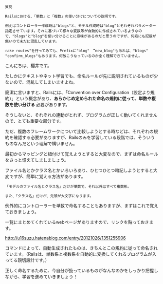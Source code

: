 `質問`

```
Railsにおける、「単数」と「複数」の使い分けについての説明です。

例えばコントローラー作成時は"blogs"と、モデル作成時は"blog”とそれぞれパラメーター指定させています。それに基づいて様々な変数等が自動的に作成されているようなので、"blogs"と"blog"を使い分けることに意味があるのだと思うのですが、何処にも記載が無いので未だに混乱しています。

rake routes"を行ってみても、Prefixに"blog"　”new_blog"もあれば、"blogs" "confirm_blogs"もあります。何故こうなっているのか全く理解できていません。
```


こんにちは、櫻井です。

たしかにテキストやネット学習でも、命名ルールが先に説明されているものが少ないので、混乱してしまいますよね。

簡潔に言いますと、Railsには、「Convention over Configuration（設定より規約）」という概念があり、**あらかじめ定められた命名の規約に従って、単数や複数を使い分ける** 必要があります。

そうしないと、それぞれの連動がとれず、プログラムが正しく動いてくれませんので、とても重要な部分です。

ただ、複数のフレームワークについて比較しようとする時などは、それぞれの規約を確認する必要がありますが、Railsのみを学習している段階では、そういうものなんだという理解で構いません。

最初からマッピングと紐付けて覚えようとすると大変なので、まずは命名ルールをさっと憶えてしましましょう。

ファイル名とかクラス名とかいろいろあり、ひとつひとつ暗記しようとすると大変ですが、簡単に覚える方法があります。
```
「モデルのファイル名とクラス名」だけが単数で、それ以外はすべて複数形。

また、「クラス名」だけが、先頭が大文字になります。
```
例外的にコントローラーを単数で命名することもありますが、まずはこれで覚えておきましょう。

一覧にまとめてくれているwebページがありますので、リンクを貼っておきます。

<http://u16suzu.hatenablog.com/entry/20121026/1351255906>

コマンドによって、自動生成されたものは、きちんとこの規約に従って命名されています。（Railsは、単数系と複数系を自動的に変換してくれるプログラムが入ってる親切設計です。）

正しく命名するために、今自分が扱っているものがなんなのかをしっかり把握しながら、学習を進めていきましょう！
